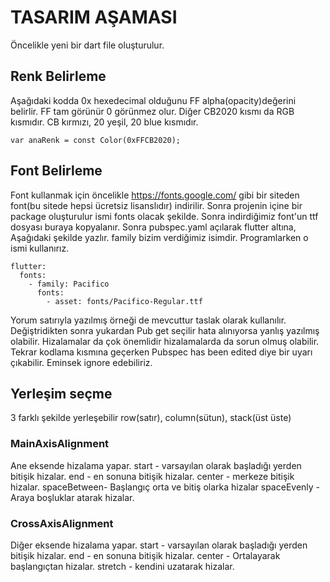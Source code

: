 # TASARIM AŞAMASI
Öncelikle yeni bir dart file oluşturulur.
## Renk Belirleme
Aşağıdaki kodda 0x hexedecimal olduğunu FF alpha(opacity)değerini belirlir. FF tam görünür 0 görünmez olur. Diğer CB2020 kısmı da RGB kısmıdır. CB kırmızı, 20 yeşil, 20 blue kısmıdır.
 
```
var anaRenk = const Color(0xFFCB2020);
```
## Font Belirleme
Font kullanmak için öncelikle https://fonts.google.com/ gibi bir siteden font(bu sitede hepsi ücretsiz lisanslıdır) indirilir.
Sonra projenin içine bir package oluşturulur ismi fonts olacak şekilde. Sonra indirdiğimiz font'un ttf dosyası buraya kopyalanır. Sonra pubspec.yaml açılarak flutter altına, Aşağıdaki şekilde yazlır. family bizim verdiğimiz isimdir. Programlarken o ismi kullanırız.
```
flutter:
  fonts:
    - family: Pacifico
      fonts:
        - asset: fonts/Pacifico-Regular.ttf
```
Yorum satırıyla yazılmış örneği de mevcuttur taslak olarak kullanılır. Değiştridikten sonra yukardan Pub get seçilir hata alınıyorsa yanlış yazılmış olabilir. Hizalamalar da çok önemlidir hizalamalarda da sorun olmuş olabilir. Tekrar kodlama kısmına geçerken Pubspec has been edited diye bir uyarı çıkabilir. Eminsek ignore edebiliriz.

## Yerleşim seçme
3 farklı şekilde yerleşebilir row(satır), column(sütun), stack(üst üste)

### MainAxisAlignment
Ane eksende hizalama yapar.
start - varsayılan olarak başladığı yerden bitişik hizalar.
end - en sonuna bitişik hizalar.
center - merkeze bitişik hizalar.
spaceBetween- Başlangıç orta ve bitiş olarka hizalar
spaceEvenly - Araya boşluklar atarak hizalar.

### CrossAxisAlignment
Diğer eksende hizalama yapar.
start - varsayılan olarak başladığı yerden bitişik hizalar.
end - en sonuna bitişik hizalar.
center - Ortalayarak başlangıçtan hizalar.
stretch - kendini uzatarak hizalar.


